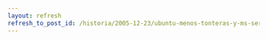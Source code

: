 ```yaml
---
layout: refresh
refresh_to_post_id: /historia/2005-12-23/ubuntu-menos-tonteras-y-ms-seriedad-por-favor
---
```

